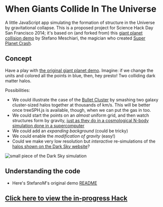 # When Giants Collide In The Universe

A little JavaScript app simulating the formation of structure in the Universe by gravitational collapse. This is a proposed project for Science Hack Day San Francisco 2014; it's based on (and forked from) this [giant planet collision demo](http://www.stefanom.org/wgc/test_nbody.html) by Stefano Meschiari, the magician who created [Super Planet Crash](http://www.stefanom.org/spc).

## Concept

Have a play with [the original giant planet demo](http://www.stefanom.org/colliding-n-body-spheres-particle-mayhem-2/).
Imagine: if we change the units and colored all the points in blue, then, hey presto! Two colliding dark matter halos.

Possibilities:

* We could illustrate the case of the [Bullet Cluster](http://en.wikipedia.org/wiki/Bullet_Cluster) by smashing two galaxy cluster-sized halos together at thousands of km/s. This will be better once treeSPH.js is available, though, when we can put the gas in too.
* We could start the points on an *almost* uniform grid, and then watch structures form by gravity, [just as they do in a cosmological N-body simulation done in a supercomputer](http://darksky.slac.stanford.edu/images/halo_0000.webm)
* We could add an *expanding background* (could be tricky)
* We could enable the *modification of gravity* (easy!)
* Could we make very low resolution but *interactive* re-simulations of the [halos shown on the Dark Sky website](http://darksky.slac.stanford.edu/halo_world.html)?

![small piece of the Dark Sky simulation](http://portal.nersc.gov/project/darksky/skillman/darkpanner/slice2/tile-4-8-7.png)




## Understanding the code

* Here's StefanoM's original demo [README](https://github.com/stefano-meschiari/WhenGiantsCollide/edit/master/README.md)


## [Click here to view the in-progress Hack](http://drphilmarshall.github.io/WhenGiantsCollide/test_universe.html)

